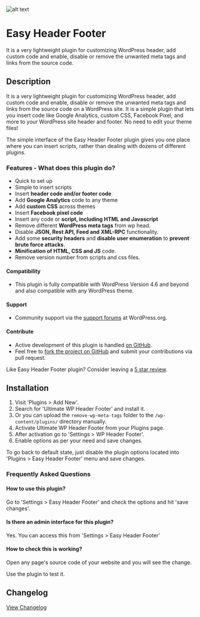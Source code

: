 ![alt text](https://ps.w.org/remove-wp-meta-tags/assets/banner-1544x500.png "Plugin Banner")

# Easy Header Footer #

It is a very lightweight plugin for customizing WordPress header, add custom code and enable, disable or remove the unwanted meta tags and links from the source code.

## Description

It is a very lightweight plugin for customizing WordPress header, add custom code and enable, disable or remove the unwanted meta tags and links from the source code on a WordPress site. It is a simple plugin that lets you insert code like Google Analytics, custom CSS, Facebook Pixel, and more to your WordPress site header and footer. No need to edit your theme files!

The simple interface of the Easy Header Footer plugin gives you one place where you can insert scripts, rather than dealing with dozens of different plugins.

### Features - What does this plugin do?

* Quick to set up
* Simple to insert scripts
* Insert **header code and/or footer code**
* Add **Google Analytics** code to any theme
* Add **custom CSS** across themes
* Insert **Facebook pixel code**
* Insert any code or **script, including HTML and Javascript**
* Remove different **WordPress meta tags** from wp head.
* Disable **JSON, Rest API, Feed and XML-RPC** functionality.
* Add some **security headers** and **disable user enumeration** to **prevent brute force attacks**.
* **Minification of HTML, CSS and JS** code.
* Remove version number from scripts and css files.

#### Compatibility

* This plugin is fully compatible with WordPress Version 4.6 and beyond and also compatible with any WordPress theme.

#### Support

* Community support via the [support forums](https://wordpress.org/support/plugin/remove-wp-meta-tags) at WordPress.org.

#### Contribute
* Active development of this plugin is handled [on GitHub](https://github.com/iamsayan/remove-wp-meta-tags/).
* Feel free to [fork the project on GitHub](https://github.com/iamsayan/remove-wp-meta-tags/) and submit your contributions via pull request.

Like Easy Header Footer plugin? Consider leaving a [5 star review](https://wordpress.org/support/plugin/remove-wp-meta-tags/reviews/?rate=5#new-post).

## Installation ##

1. Visit 'Plugins > Add New'.
1. Search for 'Ultimate WP Header Footer' and install it.
1. Or you can upload the `remove-wp-meta-tags` folder to the `/wp-content/plugins/` directory manually.
1. Activate Ultimate WP Header Footer from your Plugins page.
1. After activation go to 'Settings > WP Header Footer'.
1. Enable options as per your need and save changes.

To go back to default state, just disable the plugin options located into 'Plugins > Easy Header Footer' menu and save changes.

### Frequently Asked Questions ###

#### How to use this plugin? ####

Go to 'Settings > Easy Header Footer' and check the options and hit 'save changes'.

#### Is there an admin interface for this plugin? ####

Yes. You can access this from 'Settings > Easy Header Footer'

#### How to check this is working? ####

Open any page's source code of your website and you will see the change.

Use the plugin to test it.

## Changelog ##
[View Changelog](CHANGELOG.md)